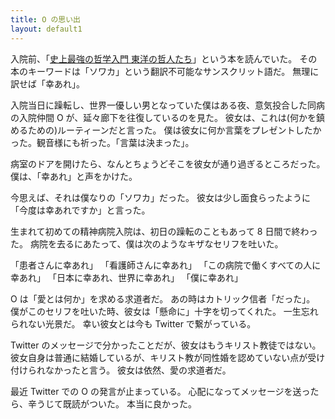 ```yaml
---
title: O の思い出
layout: default1
---
```

入院前、「[史上最強の哲学入門 東洋の哲人たち](https://www.amazon.co.jp/%E5%8F%B2%E4%B8%8A%E6%9C%80%E5%BC%B7%E3%81%AE%E5%93%B2%E5%AD%A6%E5%85%A5%E9%96%80-%E6%9D%B1%E6%B4%8B%E3%81%AE%E5%93%B2%E4%BA%BA%E3%81%9F%E3%81%A1-%E6%B2%B3%E5%87%BA%E6%96%87%E5%BA%AB-%E9%A3%B2%E8%8C%B6-ebook/dp/B01MFARX1A/)」という本を読んでいた。
その本のキーワードは「ソワカ」という翻訳不可能なサンスクリット語だ。
無理に訳せば「幸あれ」。

入院当日に躁転し、世界一優しい男となっていた僕はある夜、意気投合した同病の入院仲間 O が、延々廊下を往復しているのを見た。
彼女は、これは(何かを鎮めるための)ルーティーンだと言った。
僕は彼女に何か言葉をプレゼントしたかった。観音様にも祈った。「言葉は決まった」。

病室のドアを開けたら、なんとちょうどそこを彼女が通り過ぎるところだった。
僕は、「幸あれ」と声をかけた。

今思えば、それは僕なりの「ソワカ」だった。
彼女は少し面食らったように「今度は幸あれですか」と言った。

生まれて初めての精神病院入院は、初日の躁転のこともあって 8 日間で終わった。
病院を去るにあたって、僕は次のようなキザなセリフを吐いた。

「患者さんに幸あれ」
「看護師さんに幸あれ」
「この病院で働くすべての人に幸あれ」
「日本に幸あれ、世界に幸あれ」
「僕に幸あれ」

O は「愛とは何か」を求める求道者だ。
あの時はカトリック信者「だった」。
僕がこのセリフを吐いた時、彼女は「懸命に」十字を切ってくれた。
一生忘れられない光景だ。
幸い彼女とは今も Twitter で繋がっている。

Twitter のメッセージで分かったことだが、彼女はもうキリスト教徒ではない。
彼女自身は普通に結婚しているが、キリスト教が同性婚を認めていない点が受け付けられなかったと言う。
彼女は依然、愛の求道者だ。

最近 Twitter での O の発言が止まっている。
心配になってメッセージを送ったら、辛うじて既読がついた。
本当に良かった。
